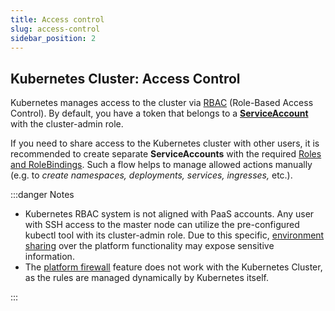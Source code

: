 ```yaml
---
title: Access control
slug: access-control
sidebar_position: 2
---
```


## Kubernetes Cluster: Access Control

Kubernetes manages access to the cluster via [RBAC](https://kubernetes.io/docs/reference/access-authn-authz/rbac/) (Role-Based Access Control). By default, you have a token that belongs to a **[ServiceAccount](https://kubernetes.io/docs/reference/access-authn-authz/service-accounts-admin/)** with the cluster-admin role.

If you need to share access to the Kubernetes cluster with other users, it is recommended to create separate **ServiceAccounts** with the required [Roles and RoleBindings](https://kubernetes.io/docs/reference/access-authn-authz/rbac/#default-roles-and-role-bindings). Such a flow helps to manage allowed actions manually (e.g. to _create namespaces, deployments, services, ingresses,_ etc.).

:::danger Notes

- Kubernetes RBAC system is not aligned with PaaS accounts. Any user with SSH access to the master node can utilize the pre-configured kubectl tool with its cluster-admin role. Due to this specific, [environment sharing](/docs/EnvironmentManagement/Share%20Environment) over the platform functionality may expose sensitive information.
- The [platform firewall](/docs/ApplicationSetting/External%20Access%20To%20Applications/Container%20Firewall/) feature does not work with the Kubernetes Cluster, as the rules are managed dynamically by Kubernetes itself.

:::
